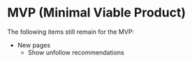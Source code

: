 # MVP (Minimal Viable Product)

The following items still remain for the MVP:

- New pages
    - Show unfollow recommendations
